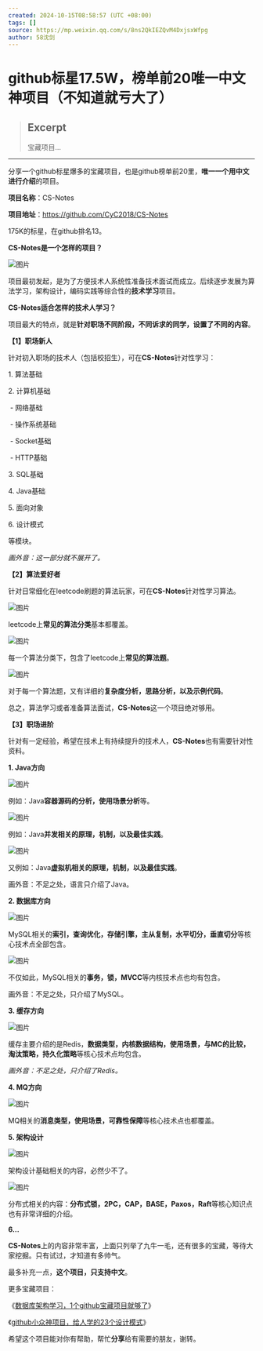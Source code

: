 ```yaml
---
created: 2024-10-15T08:58:57 (UTC +08:00)
tags: []
source: https://mp.weixin.qq.com/s/8ns2QkIEZQvM4DxjsxWfpg
author: 58沈剑
---
```


# github标星17.5W，榜单前20唯一中文神项目（不知道就亏大了）

> ## Excerpt
> 宝藏项目...

---
分享一个github标星爆多的宝藏项目，也是github榜单前20里，**唯一一个用中文进行介绍**的项目。

**项目名称**：CS-Notes

**项目地址**：https://github.com/CyC2018/CS-Notes

175K的标星，在github排名13。

**CS-Notes是一个怎样的项目？**  

![图片](https://mmbiz.qpic.cn/sz_mmbiz_jpg/YrezxckhYOypiasn0jqaW9E8VDCMFFPhhKJCFTL88uEL11BAsZ7ofqiaLZKvx2MzYrh9QuffjqVzgIGzwuBFibtvg/640?wx_fmt=jpeg&from=appmsg&tp=webp&wxfrom=5&wx_lazy=1&wx_co=1)

项目最初发起，是为了方便技术人系统性准备技术面试而成立。后续逐步发展为算法学习，架构设计，编码实践等综合性的**技术学习**项目。

****CS-Notes适合怎样的技术人学习？****

项目最大的特点，就是**针对职场不同阶段，不同诉求的同学，设置了不同的内容**。

**【1】职场新人**

针对初入职场的技术人（包括校招生），可在**CS-Notes**针对性学习：

1\. 算法基础  

2\. 计算机基础

 - 网络基础

 - 操作系统基础

 - Socket基础

 - HTTP基础

3\. SQL基础

4\. Java基础

5\. 面向对象

6\. 设计模式

等模块。  

_画外音：这一部分就不展开了。_

**【2】算法爱好者**

针对日常细化在leetcode刷题的算法玩家，可在**CS-Notes**针对性学习算法。

![图片](https://mmbiz.qpic.cn/sz_mmbiz_jpg/YrezxckhYOypiasn0jqaW9E8VDCMFFPhhrWdY9TJeq1crUVVuqwMJROLiajqgicSKd5KXn9iaT64AibYx40gZlpiacmQ/640?wx_fmt=jpeg&from=appmsg&tp=webp&wxfrom=5&wx_lazy=1&wx_co=1)

leetcode上**常见的算法分类**基本都覆盖。

![图片](https://mmbiz.qpic.cn/sz_mmbiz_jpg/YrezxckhYOypiasn0jqaW9E8VDCMFFPhh5kjMHk8M1PXRtx5U6qPWWHVczocQHjydCRKHQSgz3hDDbvX1ib1iceww/640?wx_fmt=jpeg&from=appmsg&tp=webp&wxfrom=5&wx_lazy=1&wx_co=1)

每一个算法分类下，包含了leetcode上**常见的算法题**。

![图片](https://mmbiz.qpic.cn/sz_mmbiz_jpg/YrezxckhYOypiasn0jqaW9E8VDCMFFPhhxzpEtOEnyibelFfdVTh5eBR9lQHtCDDwhCE6UV1rZIRdgSWAQ2mJbAA/640?wx_fmt=jpeg&from=appmsg&tp=webp&wxfrom=5&wx_lazy=1&wx_co=1)

对于每一个算法题，又有详细的**复杂度分析，思路分析，以及示例代码**。

总之，算法学习或者准备算法面试，**CS-Notes**这一个项目绝对够用。

**【3】职场进阶**  

针对有一定经验，希望在技术上有持续提升的技术人，**CS-Notes**也有需要针对性资料。

**1. Java方向**

![图片](https://mmbiz.qpic.cn/sz_mmbiz_jpg/YrezxckhYOypiasn0jqaW9E8VDCMFFPhh7gzQO7Kj6e8RfKOTFc12rGP6QibIZKGsD4r7yyGgDMqugZDjISUxhiaw/640?wx_fmt=jpeg&from=appmsg&tp=webp&wxfrom=5&wx_lazy=1&wx_co=1)

例如：Java**容器源码的分析，使用场景分析**等。

![图片](https://mmbiz.qpic.cn/sz_mmbiz_jpg/YrezxckhYOypiasn0jqaW9E8VDCMFFPhhMFf5tE5I4hXlXicI6PxJ2faFxWXmtoiaQGHzpAOdXSicIQtN66Kp6fibuw/640?wx_fmt=jpeg&from=appmsg&tp=webp&wxfrom=5&wx_lazy=1&wx_co=1)

例如：Java**并发相关的原理，机制，以及最佳实践**。

![图片](https://mmbiz.qpic.cn/sz_mmbiz_jpg/YrezxckhYOypiasn0jqaW9E8VDCMFFPhhmwqhcFibibv9n9w7WE3K8jtE7R7uSTibALsUtKcHtNfhqtw3sdoY0R7HA/640?wx_fmt=jpeg&from=appmsg&tp=webp&wxfrom=5&wx_lazy=1&wx_co=1)

又例如：Java**虚拟机相关的原理，机制，以及最佳实践**。

画外音：不足之处，语言只介绍了Java。

**2\. 数据库方向**

![图片](https://mmbiz.qpic.cn/sz_mmbiz_jpg/YrezxckhYOypiasn0jqaW9E8VDCMFFPhhwznFUG0X5zibw45on36Xs0ghpTtz1vicKZv8XVJW6vNYqWIIHg4Ex1FA/640?wx_fmt=jpeg&from=appmsg&tp=webp&wxfrom=5&wx_lazy=1&wx_co=1)

MySQL相关的**索引，查询优化，存储引擎，主从复制，水平切分，垂直切分**等核心技术点全部包含。

![图片](https://mmbiz.qpic.cn/sz_mmbiz_jpg/YrezxckhYOypiasn0jqaW9E8VDCMFFPhhskxrnsMQQ8mr2gDYicHpa8RsmaRia2vWCIzBicSsRtoVCRHeKaKQ9pIOQ/640?wx_fmt=jpeg&from=appmsg&tp=webp&wxfrom=5&wx_lazy=1&wx_co=1)

不仅如此，MySQL相关的**事务，锁，MVCC**等内核技术点也均有包含。

画外音：不足之处，只介绍了MySQL。

**3. 缓存方向**  

![图片](https://mmbiz.qpic.cn/sz_mmbiz_jpg/YrezxckhYOypiasn0jqaW9E8VDCMFFPhhSkyiaib2rsqjjf7huWQ6Z4UEbX1DwQYLiaGxshfEIrticUr5fNcib0F0x9g/640?wx_fmt=jpeg&from=appmsg&tp=webp&wxfrom=5&wx_lazy=1&wx_co=1)

缓存主要介绍的是Redis，**数据类型，内核数据结构，使用场景，与MC的比较，淘汰策略，持久化策略**等核心技术点均包含。

_画外音：不足之处，只介绍了Redis。_

**4\. MQ方向**

![图片](https://mmbiz.qpic.cn/sz_mmbiz_jpg/YrezxckhYOypiasn0jqaW9E8VDCMFFPhhjAvq6aic1fxBpanPIeiaiaeXlV2MXH5EzqAYWiciaLZTGia0WFbBBHz4NNMQ/640?wx_fmt=jpeg&from=appmsg&tp=webp&wxfrom=5&wx_lazy=1&wx_co=1)

MQ相关的**消息类型，使用场景，可靠性保障**等核心技术点也都覆盖。

**5\. 架构设计**  

![图片](https://mmbiz.qpic.cn/sz_mmbiz_png/YrezxckhYOypiasn0jqaW9E8VDCMFFPhhLNjtefEAIicic6kTTIwzRYIaKTCfiaWMUnHWSkibn6H06qMp6fjDGkv6qA/640?&wx_fmt=png&tp=webp&wxfrom=5&wx_lazy=1&wx_co=1)

架构设计基础相关的内容，必然少不了。

![图片](https://mmbiz.qpic.cn/sz_mmbiz_jpg/YrezxckhYOypiasn0jqaW9E8VDCMFFPhh01IDicBnNl4jojdVbsBAK0dvvFR5icCxkTzdNBO9nVkZANtagPGeKQzw/640?wx_fmt=jpeg&from=appmsg&tp=webp&wxfrom=5&wx_lazy=1&wx_co=1)

分布式相关的内容：**分布式锁，2PC，CAP，BASE，Paxos，Raft**等核心知识点也有非常详细的介绍。

**6...**  

**CS-Notes**上的内容非常丰富，上面只列举了九牛一毛，还有很多的宝藏，等待大家挖掘。只有试过，才知道有多帅气。

最多补充一点，**这个项目，只支持中文**。

更多宝藏项目：

《[数据库架构学习，1个github宝藏项目就够了](http://mp.weixin.qq.com/s?__biz=MjM5ODYxMDA5OQ==&mid=2651974409&idx=1&sn=13d6b005e0f1d1b67e242246528244e8&chksm=bd2d5ed58a5ad7c3752c9b6091c248dbdb56db34b97cc71a708c101ab8cc39f39a56b487c242&scene=21#wechat_redirect)》  

《[github小众神项目，给人学的23个设计模式](http://mp.weixin.qq.com/s?__biz=MjM5ODYxMDA5OQ==&mid=2651973807&idx=1&sn=ba4695930b3f5be676d6c67e229e83e1&chksm=bd2d5d738a5ad465e6eea605646d63e7bbb2608e061ab14e355ba3df31ff15e2dabbd7d03907&scene=21#wechat_redirect)》

希望这个项目能对你有帮助，帮忙**分享**给有需要的朋友，谢转。
